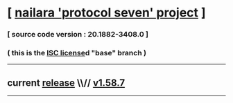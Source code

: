 
# [ [nailara 'protocol seven' project](http://src.nailara.net/) ]

### [ source code version : 20.1882-3408.0 ]

### ( this is the [ISC license](license)d "base" branch )
---
## current [release](https://github.com/anotherlink/nailara/releases) \\\\// [v1.58.7](https://github.com/anotherlink/nailara/releases/tag/v1.58.7)
---

